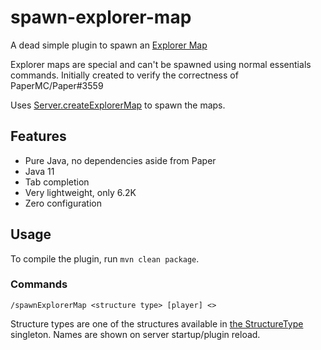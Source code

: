 spawn-explorer-map
===================
A dead simple plugin to spawn an [Explorer Map](https://minecraft.gamepedia.com/Explorer_Map)

Explorer maps are special and can't be spawned using normal essentials commands.
Initially created to verify the correctness of PaperMC/Paper#3559

Uses [Server.createExplorerMap](https://papermc.io/javadocs/paper/1.16/org/bukkit/Server.html#createExplorerMap-org.bukkit.World-org.bukkit.Location-org.bukkit.StructureType-) to spawn the maps.

## Features
- Pure Java, no dependencies aside from Paper
- Java 11
- Tab completion
- Very lightweight, only 6.2K
- Zero configuration

## Usage
To compile the plugin, run `mvn clean package`.

### Commands
````
/spawnExplorerMap <structure type> [player] <>
````

Structure types are one of the structures available in [the StructureType](https://papermc.io/javadocs/paper/1.16/org/bukkit/StructureType.html) singleton.
Names are shown on server startup/plugin reload.

